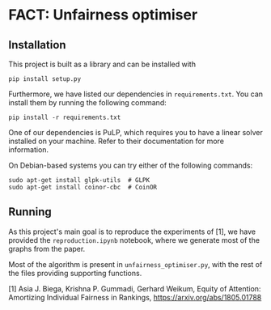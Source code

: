 # FACT: Unfairness optimiser


## Installation

This project is built as a library and can be installed with
```
pip install setup.py
```

Furthermore, we have listed our dependencies in `requirements.txt`.
You can install them by running the following command:
```
pip install -r requirements.txt
```

One of our dependencies is PuLP, which requires you to have a linear solver
installed on your machine. Refer to their documentation for more information.

On Debian-based systems you can try either of the following commands:
```
sudo apt-get install glpk-utils  # GLPK
sudo apt-get install coinor-cbc  # CoinOR
```


## Running

As this project's main goal is to reproduce the experiments of [1],
we have provided the `reproduction.ipynb` notebook, where we generate most of
the graphs from the paper.

Most of the algorithm is present in `unfairness_optimiser.py`, with the rest of
the files providing supporting functions.


[1] Asia J. Biega, Krishna P. Gummadi, Gerhard Weikum, Equity of Attention:
Amortizing Individual Fairness in Rankings, https://arxiv.org/abs/1805.01788
